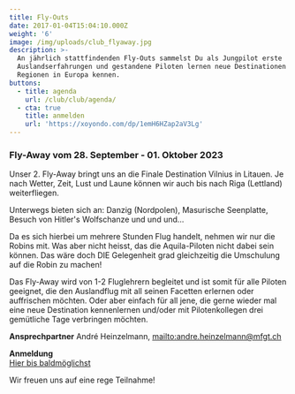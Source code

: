 ```yaml
---
title: Fly-Outs
date: 2017-01-04T15:04:10.000Z
weight: '6'
image: /img/uploads/club_flyaway.jpg
description: >-
  An jährlich stattfindenden Fly-Outs sammelst Du als Jungpilot erste
  Auslandserfahrungen und gestandene Piloten lernen neue Destinationen und
  Regionen in Europa kennen.
buttons:
  - title: agenda
    url: /club/club/agenda/
  - cta: true
    title: anmelden
    url: 'https://xoyondo.com/dp/1emH6HZap2aV3Lg'
---
```

### Fly-Away vom 28. September - 01. Oktober 2023

Unser 2. Fly-Away bringt uns an die Finale Destination Vilnius in Litauen. Je nach Wetter, Zeit, Lust und Laune können wir auch bis nach Riga (Lettland) weiterfliegen.

Unterwegs bieten sich an: Danzig (Nordpolen), Masurische Seenplatte, Besuch von Hitler's Wolfschanze und und und...

Da es sich hierbei um mehrere Stunden Flug handelt, nehmen wir nur die Robins mit. Was aber nicht heisst, das die Aquila-Piloten nicht dabei sein können.
Das wäre doch DIE Gelegenheit grad gleichzeitig die Umschulung auf die Robin zu machen!

Das Fly-Away wird von 1-2 Fluglehrern begleitet und ist somit für alle Piloten geeignet, die den Auslandflug mit all seinen Facetten erlernen oder auffrischen möchten. Oder aber einfach für all jene, die gerne wieder mal eine neue Destination kennenlernen und/oder mit Pilotenkollegen drei gemütliche Tage verbringen möchten.

**Ansprechpartner**
André Heinzelmann, <mailto:andre.heinzelmann@mfgt.ch>

**Anmeldung**\
[Hier bis  baldmöglichst](https://xoyondo.com/dp/1emH6HZap2aV3Lg)

Wir freuen uns auf eine rege Teilnahme!
